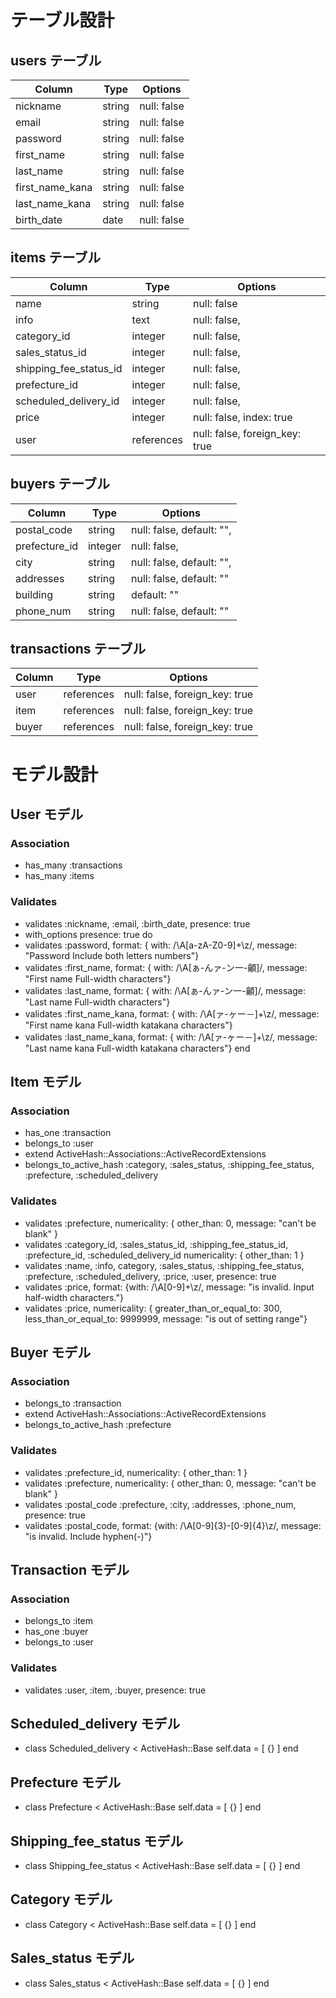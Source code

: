 # テーブル設計

## users テーブル

| Column          | Type    | Options     |
| --------------- | ------- | ----------- |
| nickname        | string  | null: false |
| email           | string  | null: false |
| password        | string  | null: false |
| first_name      | string  | null: false |
| last_name       | string  | null: false |
| first_name_kana | string  | null: false |
| last_name_kana  | string  | null: false |
| birth_date      | date    | null: false |

## items テーブル

| Column                 | Type       | Options                        |
| ---------------------- | ---------- | ------------------------------ |
| name                   | string     | null: false                    |
| info                   | text       | null: false,                   |
| category_id            | integer    | null: false,                   |
| sales_status_id        | integer    | null: false,                   |
| shipping_fee_status_id | integer    | null: false,                   |
| prefecture_id          | integer    | null: false,                   |
| scheduled_delivery_id  | integer    | null: false,                   |
| price                  | integer    | null: false, index: true       |
| user                   | references | null: false, foreign_key: true |

## buyers テーブル

| Column        | Type    | Options                        |
| ------------- | ------- | ------------------------------ |
| postal_code   | string  | null: false, default: "",      |
| prefecture_id | integer | null: false,                   |
| city          | string  | null: false, default: "",      |
| addresses     | string  | null: false, default: ""       |
| building      | string  |              default: ""       |
| phone_num     | string  | null: false, default: ""       |

## transactions テーブル

| Column | Type       | Options                        |
| ------ | ---------- | ------------------------------ |
| user   | references | null: false, foreign_key: true |
| item   | references | null: false, foreign_key: true |
| buyer  | references | null: false, foreign_key: true |

# モデル設計

## User モデル

### Association
* has_many :transactions
* has_many :items

### Validates
* validates :nickname, :email, :birth_date, presence: true
* with_options presence: true do
* validates :password, format: { with: /\A[a-zA-Z0-9]+\z/, message: "Password Include both letters numbers"}
* validates :first_name, format: { with: /\A[ぁ-んァ-ン一-龥]/, message: "First name Full-width characters"}
* validates :last_name, format: { with: /\A[ぁ-んァ-ン一-龥]/, message: "Last name Full-width characters"}
* validates :first_name_kana, format: { with: /\A[ァ-ヶー－]+\z/, message: "First name kana Full-width katakana characters"}
* validates :last_name_kana, format: { with: /\A[ァ-ヶー－]+\z/, message: "Last name kana Full-width katakana characters"}
end

## Item モデル

### Association
* has_one :transaction
* belongs_to :user
* extend ActiveHash::Associations::ActiveRecordExtensions
* belongs_to_active_hash :category, :sales_status, :shipping_fee_status, :prefecture, :scheduled_delivery

### Validates

* validates :prefecture, numericality: { other_than: 0, message: "can't be blank" }
* validates :category_id, :sales_status_id, :shipping_fee_status_id, :prefecture_id, :scheduled_delivery_id numericality: { other_than: 1 }
* validates :name, :info, category, :sales_status, :shipping_fee_status, :prefecture, :scheduled_delivery, :price, :user, presence: true
* validates :price, format: {with: /\A[0-9]+\z/, message: "is invalid. Input half-width characters."}
* validates :price, numericality: { greater_than_or_equal_to: 300, less_than_or_equal_to: 9999999, message: "is out of setting range"}

## Buyer モデル

### Association
* belongs_to :transaction
* extend ActiveHash::Associations::ActiveRecordExtensions
* belongs_to_active_hash :prefecture

### Validates

* validates :prefecture_id, numericality: { other_than: 1 }
* validates :prefecture, numericality: { other_than: 0, message: "can't be blank" }
* validates :postal_code :prefecture, :city, :addresses, :phone_num, presence: true
* validates :postal_code, format: {with: /\A[0-9]{3}-[0-9]{4}\z/, message: "is invalid. Include hyphen(-)"}

##  Transaction モデル

### Association
* belongs_to :item
* has_one :buyer
* belongs_to :user

### Validates
* validates :user, :item, :buyer, presence: true

##  Scheduled_delivery モデル

* class Scheduled_delivery < ActiveHash::Base  self.data = [  {}  ]  end

##  Prefecture モデル

* class Prefecture < ActiveHash::Base  self.data = [  {}  ]  end

##  Shipping_fee_status モデル

* class Shipping_fee_status < ActiveHash::Base  self.data = [  {}  ]  end

##  Category モデル

* class Category < ActiveHash::Base  self.data = [  {}  ]  end

##  Sales_status モデル

* class Sales_status < ActiveHash::Base  self.data = [  {}  ]  end
